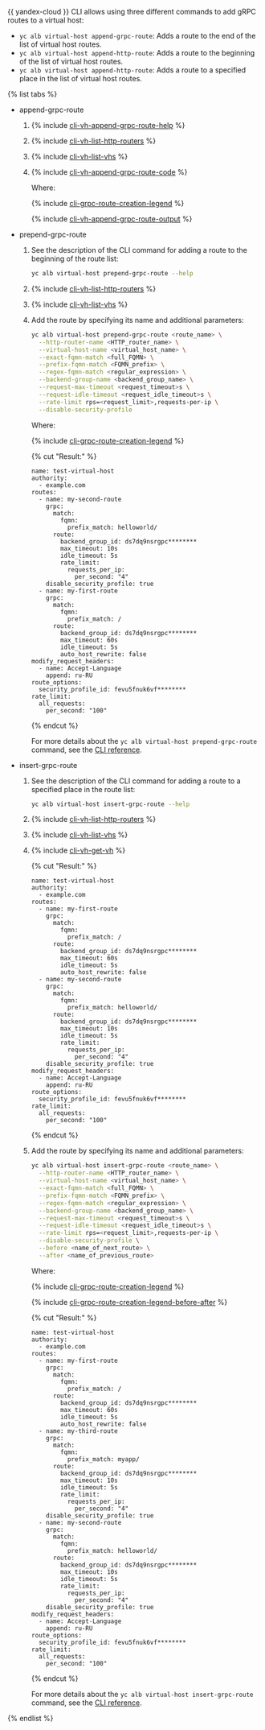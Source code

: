 {{ yandex-cloud }} CLI allows using three different commands to add gRPC routes to a virtual host:

* `yc alb virtual-host append-grpc-route`: Adds a route to the end of the list of virtual host routes.
* `yc alb virtual-host append-http-route`: Adds a route to the beginning of the list of virtual host routes.
* `yc alb virtual-host append-http-route`: Adds a route to a specified place in the list of virtual host routes.

{% list tabs %}

- append-grpc-route

  1. {% include [cli-vh-append-grpc-route-help](./cli-vh-append-grpc-route-help.md) %}
  1. {% include [cli-vh-list-http-routers](./cli-vh-list-http-routers.md) %}
  1. {% include [cli-vh-list-vhs](./cli-vh-list-vhs.md) %}
  1. {% include [cli-vh-append-grpc-route-code](./cli-vh-append-grpc-route-code.md) %}

      Where:

      {% include [cli-grpc-route-creation-legend](./cli-grpc-route-creation-legend.md) %}

      {% include [cli-vh-append-grpc-route-output](./cli-vh-append-grpc-route-output.md) %}

- prepend-grpc-route

  1. See the description of the CLI command for adding a route to the beginning of the route list:

      ```bash
      yc alb virtual-host prepend-grpc-route --help
      ```
  1. {% include [cli-vh-list-http-routers](./cli-vh-list-http-routers.md) %}
  1. {% include [cli-vh-list-vhs](./cli-vh-list-vhs.md) %}
  1. Add the route by specifying its name and additional parameters:

      ```bash
      yc alb virtual-host prepend-grpc-route <route_name> \
        --http-router-name <HTTP_router_name> \
        --virtual-host-name <virtual_host_name> \
        --exact-fqmn-match <full_FQMN> \
        --prefix-fqmn-match <FQMN_prefix> \
        --regex-fqmn-match <regular_expression> \
        --backend-group-name <backend_group_name> \
        --request-max-timeout <request_timeout>s \
        --request-idle-timeout <request_idle_timeout>s \
        --rate-limit rps=<request_limit>,requests-per-ip \
        --disable-security-profile
      ```

      Where:

      {% include [cli-grpc-route-creation-legend](./cli-grpc-route-creation-legend.md) %}

      {% cut "Result:" %}

      ```text
      name: test-virtual-host
      authority:
        - example.com
      routes:
        - name: my-second-route
          grpc:
            match:
              fqmn:
                prefix_match: helloworld/
            route:
              backend_group_id: ds7dq9nsrgpc********
              max_timeout: 10s
              idle_timeout: 5s
              rate_limit:
                requests_per_ip:
                  per_second: "4"
          disable_security_profile: true
        - name: my-first-route
          grpc:
            match:
              fqmn:
                prefix_match: /
            route:
              backend_group_id: ds7dq9nsrgpc********
              max_timeout: 60s
              idle_timeout: 5s
              auto_host_rewrite: false
      modify_request_headers:
        - name: Accept-Language
          append: ru-RU
      route_options:
        security_profile_id: fevu5fnuk6vf********
      rate_limit:
        all_requests:
          per_second: "100"
      ```

      {% endcut %}

      For more details about the `yc alb virtual-host prepend-grpc-route` command, see the [CLI reference](../../../cli/cli-ref/application-load-balancer/cli-ref/virtual-host/prepend-grpc-route.md).


- insert-grpc-route

  1. See the description of the CLI command for adding a route to a specified place in the route list:

      ```bash
      yc alb virtual-host insert-grpc-route --help
      ```
  1. {% include [cli-vh-list-http-routers](./cli-vh-list-http-routers.md) %}
  1. {% include [cli-vh-list-vhs](./cli-vh-list-vhs.md) %}
  1. {% include [cli-vh-get-vh](./cli-vh-get-vh.md) %}

      {% cut "Result:" %}

      ```text
      name: test-virtual-host
      authority:
        - example.com
      routes:
        - name: my-first-route
          grpc:
            match:
              fqmn:
                prefix_match: /
            route:
              backend_group_id: ds7dq9nsrgpc********
              max_timeout: 60s
              idle_timeout: 5s
              auto_host_rewrite: false
        - name: my-second-route
          grpc:
            match:
              fqmn:
                prefix_match: helloworld/
            route:
              backend_group_id: ds7dq9nsrgpc********
              max_timeout: 10s
              idle_timeout: 5s
              rate_limit:
                requests_per_ip:
                  per_second: "4"
          disable_security_profile: true
      modify_request_headers:
        - name: Accept-Language
          append: ru-RU
      route_options:
        security_profile_id: fevu5fnuk6vf********
      rate_limit:
        all_requests:
          per_second: "100"
      ```

      {% endcut %}

  1. Add the route by specifying its name and additional parameters:

      ```bash
      yc alb virtual-host insert-grpc-route <route_name> \
        --http-router-name <HTTP_router_name> \
        --virtual-host-name <virtual_host_name> \
        --exact-fqmn-match <full_FQMN> \
        --prefix-fqmn-match <FQMN_prefix> \
        --regex-fqmn-match <regular_expression> \
        --backend-group-name <backend_group_name> \
        --request-max-timeout <request_timeout>s \
        --request-idle-timeout <request_idle_timeout>s \
        --rate-limit rps=<request_limit>,requests-per-ip \
        --disable-security-profile \
        --before <name_of_next_route> \
        --after <name_of_previous_route>
      ```

      Where:

      {% include [cli-grpc-route-creation-legend](./cli-grpc-route-creation-legend.md) %}

      {% include [cli-grpc-route-creation-legend-before-after](./cli-grpc-route-creation-legend-before-after.md) %}

      {% cut "Result:" %}

      ```text
      name: test-virtual-host
      authority:
        - example.com
      routes:
        - name: my-first-route
          grpc:
            match:
              fqmn:
                prefix_match: /
            route:
              backend_group_id: ds7dq9nsrgpc********
              max_timeout: 60s
              idle_timeout: 5s
              auto_host_rewrite: false
        - name: my-third-route
          grpc:
            match:
              fqmn:
                prefix_match: myapp/
            route:
              backend_group_id: ds7dq9nsrgpc********
              max_timeout: 10s
              idle_timeout: 5s
              rate_limit:
                requests_per_ip:
                  per_second: "4"
          disable_security_profile: true
        - name: my-second-route
          grpc:
            match:
              fqmn:
                prefix_match: helloworld/
            route:
              backend_group_id: ds7dq9nsrgpc********
              max_timeout: 10s
              idle_timeout: 5s
              rate_limit:
                requests_per_ip:
                  per_second: "4"
          disable_security_profile: true
      modify_request_headers:
        - name: Accept-Language
          append: ru-RU
      route_options:
        security_profile_id: fevu5fnuk6vf********
      rate_limit:
        all_requests:
          per_second: "100"
      ```

      {% endcut %}

      For more details about the `yc alb virtual-host insert-grpc-route` command, see the [CLI reference](../../../cli/cli-ref/application-load-balancer/cli-ref/virtual-host/insert-grpc-route.md).

{% endlist %}